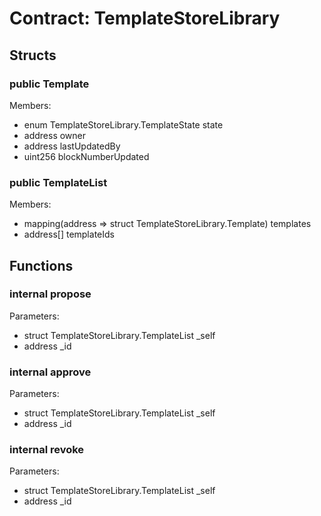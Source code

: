 
# Contract: TemplateStoreLibrary


## Structs

### public Template
Members:
* enum TemplateStoreLibrary.TemplateState state
* address owner
* address lastUpdatedBy
* uint256 blockNumberUpdated

### public TemplateList
Members:
* mapping(address => struct TemplateStoreLibrary.Template) templates
* address[] templateIds

## Functions

### internal propose
Parameters:
* struct TemplateStoreLibrary.TemplateList _self
* address _id

### internal approve
Parameters:
* struct TemplateStoreLibrary.TemplateList _self
* address _id

### internal revoke
Parameters:
* struct TemplateStoreLibrary.TemplateList _self
* address _id
